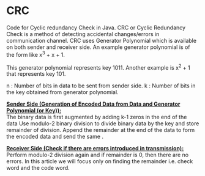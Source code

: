 # CRC
Code for Cyclic redundancy Check in Java.
CRC or Cyclic Redundancy Check is a method of detecting accidental changes/errors in communication channel. 
CRC uses Generator Polynomial which is available on both sender and receiver side. An example generator polynomial is of the form like x<sup>3</sup> + x + 1. 

This generator polynomial represents key 1011. Another example is x<sup>2</sup> + 1 that represents key 101. 

n : Number of bits in data to be sent from sender side. 
k : Number of bits in the key obtained from generator polynomial.

<u><b>Sender Side (Generation of Encoded Data from Data and Generator Polynomial (or Key)):</b></u>   
The binary data is first augmented by adding k-1 zeros in the end of the data Use modulo-2 binary division to divide binary data by the key and store remainder of division. Append the remainder at the end of the data to form the encoded data and send the same .  

<u><b>Receiver Side (Check if there are errors introduced in transmission):</b></u>
Perform modulo-2 division again and if remainder is 0, then there are no errors.  In this article we will focus only on finding the remainder i.e. check word and the code word.
